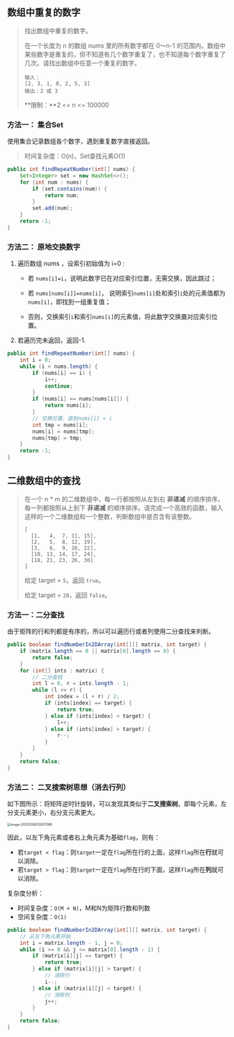 ## 数组中重复的数字

> 找出数组中重复的数字。
>
> 在一个长度为 n 的数组 nums 里的所有数字都在 0～n-1 的范围内。数组中某些数字是重复的，但不知道有几个数字重复了，也不知道每个数字重复了几次。请找出数组中任意一个重复的数字。
>
> ```
> 输入：
> [2, 3, 1, 0, 2, 5, 3]
> 输出：2 或 3
> ```
>
> **限制：**2 <= n <= 100000

### 方法一： 集合Set

使用集合记录数组各个数字，遇到重复数字直接返回。

> 时间复杂度：O(n)，Set查找元素O(1)

```java
public int findRepeatNumber(int[] nums) {
    Set<Integer> set = new HashSet<>();
    for (int num : nums) {
        if (set.contains(num)) {
            return num;
        }
        set.add(num);
    }
    return -1;
}
```

### 方法二： 原地交换数字

1. 遍历数组 nums ，设索引初始值为 i=0 :

   - 若 `nums[i]=i`，说明此数字已在对应索引位置，无需交换，因此跳过；

   - 若 `nums[nums[i]]=nums[i]`， 说明索引`nums[i]`处和索引`i`处的元素值都为`nums[i]`，即找到一组重复值；

   - 否则，交换索引`i`和索引`nums[i]`的元素值，将此数字交换置对应索引位置。

2. 若遍历完未返回，返回-1.

```java
public int findRepeatNumber(int[] nums) {
    int i = 0;
    while (i < nums.length) {
        if (nums[i] == i) {
            i++;
            continue;
        }
        if (nums[i] == nums[nums[i]]) {
            return nums[i];
        }
        // 交换位置，直到nums[i] = i
        int tmp = nums[i];
        nums[i] = nums[tmp];
        nums[tmp] = tmp;
    }
    return -1;
}
```

## 二维数组中的查找

> 在一个 n * m 的二维数组中，每一行都按照从左到右 **非递减** 的顺序排序，每一列都按照从上到下 **非递减** 的顺序排序。请完成一个高效的函数，输入这样的一个二维数组和一个整数，判断数组中是否含有该整数。
>
> ```
> [
>   [1,   4,  7, 11, 15],
>   [2,   5,  8, 12, 19],
>   [3,   6,  9, 16, 22],
>   [10, 13, 14, 17, 24],
>   [18, 21, 23, 26, 30]
> ]
> ```
>
> 给定 target = `5`，返回 `true`。
>
> 给定 target = `20`，返回 `false`。

### 方法一：二分查找

由于矩阵的行和列都是有序的，所以可以遍历行或者列使用二分查找来判断。

```java
public boolean findNumberIn2DArray(int[][] matrix, int target) {
    if (matrix.length == 0 || matrix[0].length == 0) {
        return false;
    }
    for (int[] ints : matrix) {
        // 二分查找
        int l = 0, r = ints.length - 1;
        while (l <= r) {
            int index = (l + r) / 2;
            if (ints[index] == target) {
                return true;
            } else if (ints[index] < target) {
                l++;
            } else if (ints[index] > target) {
                r--;
            }
        }
    }
    return false;
}
```

### 方法二： 二叉搜索树思想（消去行列）

如下图所示：将矩阵逆时针旋转，可以发现其类似于**二叉搜索树**。即每个元素，左分支元素更小，右分支元素更大。

<img src="https://floweryu-image.oss-cn-shanghai.aliyuncs.com/image202303062026709.png" alt="image-20230306202617089" style="zoom:50%;" />

因此，以左下角元素或者右上角元素为基础`flag`，则有：

- 若`target < flag`：则`target`一定在`flag`所在行的上面，这样`flag`所在**行**就可以消除。
- 若`target > flag`：则`target`一定在`flag`所在行的下面，这样`flag`所在**列**就可以消除。

复杂度分析：

- 时间复杂度：`O(M + N)`，M和N为矩阵行数和列数
- 空间复杂度：`O(1)`

```java
public boolean findNumberIn2DArray(int[][] matrix, int target) {
    // 从左下角元素开始
    int i = matrix.length - 1, j = 0;
    while (i >= 0 && j <= matrix[0].length - 1) {
        if (matrix[i][j] == target) {
            return true;
        } else if (matrix[i][j] > target) {
            // 消除行
            i--;
        } else if (matrix[i][j] < target) {
            // 消除列
            j++;
        }
    }
    return false;
}
```

